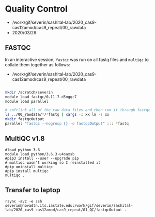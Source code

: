 # Quality Control

* /work/gif/severin/sashital-lab/2020_cas9-cas12amod/cas9_repeat/00_rawdata
* 2020/03/26


## FASTQC

In an interactive session, `fastqc` was run on all fastq files and `multiqc` to collate them together as follows:

* /work/gif/severin/sashital-lab/2020_cas9-cas12amod/cas9_repeat/00_rawdata

```bash

mkdir /scratch/severin
module load fastqc/0.11.7-d5mgqc7
module load parallel

# softlink all of the raw data files and then run it through fastqc
ls ../00_rawdata/*/*fastq | xargs -I xx ln -s xx
mkdir fastqcOutput
parallel "fastqc --nogroup {} -o fastqcOutput" ::: *fastq

```

## MultiQC v1.8

```
#load python 3.6
module load python/3.6.3-u4oaxsb
#pip3 install --user --upgrade pip
# multiqc wasn't working so I reinstalled it
#pip uninstall multiqc
#pip install multiqc
multiqc .
```

## Transfer to laptop

```
rsync -avz -e ssh severin@novadtn.its.iastate.edu:/work/gif/severin/sashital-lab/2020_cas9-cas12amod/cas9_repeat/01_QC/fastqcOutput .
```
